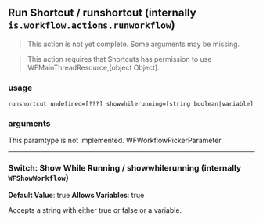 
## Run Shortcut / runshortcut (internally `is.workflow.actions.runworkflow`)

> This action is not yet complete. Some arguments may be missing.


> This action requires that Shortcuts has permission to use WFMainThreadResource,[object Object].

### usage
`runshortcut undefined=[???] showwhilerunning=[string boolean|variable]`

### arguments
This paramtype is not implemented. WFWorkflowPickerParameter

---

### Switch: Show While Running / showwhilerunning (internally `WFShowWorkflow`)
**Default Value**: true
**Allows Variables**: true


Accepts a string with either true or false
or a variable.
